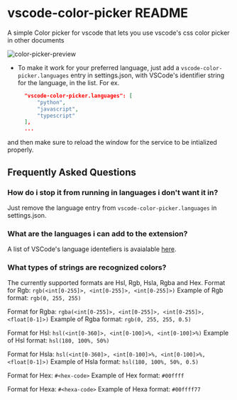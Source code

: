 # vscode-color-picker README

A simple Color picker for vscode that lets you use vscode's css color picker in other documents

![color-picker-preview](https://i.imgur.com/dG1tnN3.png, "color-picker-preview")

* To make it work for your preferred language, just add a `vscode-color-picker.languages` entry in settings.json, with VSCode's identifier string for the language, in the list. For ex.
  ```json
    "vscode-color-picker.languages": [
        "python",
        "javascript",
        "typescript"
    ],
    ...
  ```
 and then make sure to reload the window for the service to be intialized properly.
 
## Frequently Asked Questions

### How do i stop it from running in languages i don't want it in?

Just remove the language entry from `vscode-color-picker.languages` in settings.json.

### What are the languages i can add to the extension?

A list of VSCode's language identefiers is avaialable [here](https://code.visualstudio.com/docs/languages/identifiers).

### What types of strings are recognized colors?

The currently supported formats are Hsl, Rgb, Hsla, Rgba and Hex.
Format for Rgb: `rgb(<int[0-255]>, <int[0-255]>, <int[0-255]>)`
Example of Rgb format: `rgb(0, 255, 255)`

Format for Rgba: `rgba(<int[0-255]>, <int[0-255]>, <int[0-255]>, <float[0-1]>)`
Example of Rgba format: `rgb(0, 255, 255, 0.5)`

Format for Hsl: `hsl(<int[0-360]>, <int[0-100]>%, <int[0-100]>%)`
Example of Hsl format: `hsl(180, 100%, 50%)`

Format for Hsla: `hsl(<int[0-360]>, <int[0-100]>%, <int[0-100]>%, <float[0-1]>)`
Example of Hsla format: `hsl(180, 100%, 50%, 0.5)`

Format for Hex: `#<hex-code>`
Example of Hex format: `#00ffff`

Format for Hexa: `#<hexa-code>`
Example of Hexa format: `#00ffff77`

 
